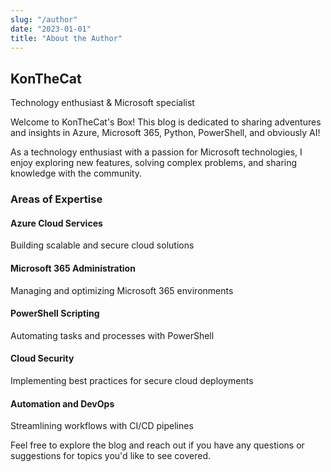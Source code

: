 ```yaml
---
slug: "/author"
date: "2023-01-01"
title: "About the Author"
---
```


## KonTheCat

Technology enthusiast & Microsoft specialist

Welcome to KonTheCat's Box! This blog is dedicated to sharing adventures and insights in Azure, Microsoft 365, Python, PowerShell, and obviously AI!

As a technology enthusiast with a passion for Microsoft technologies, I enjoy exploring new features, solving complex problems, and sharing knowledge with the community.

### Areas of Expertise

#### Azure Cloud Services

Building scalable and secure cloud solutions

#### Microsoft 365 Administration

Managing and optimizing Microsoft 365 environments

#### PowerShell Scripting

Automating tasks and processes with PowerShell

#### Cloud Security

Implementing best practices for secure cloud deployments

#### Automation and DevOps

Streamlining workflows with CI/CD pipelines

Feel free to explore the blog and reach out if you have any questions or suggestions for topics you'd like to see covered.
